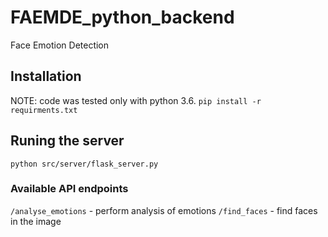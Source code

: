 # FAEMDE_python_backend
Face Emotion Detection

## Installation
NOTE: code was tested only with python 3.6.
`pip install -r requirments.txt`

## Runing the server
`python src/server/flask_server.py`

### Available API endpoints
`/analyse_emotions` - perform analysis of emotions
`/find_faces` - find faces in the image
